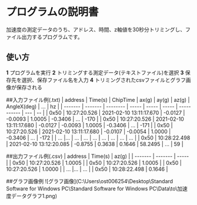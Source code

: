 # プログラムの説明書
 加速度の測定データのうち、アドレス、時間、z軸値を30秒分トリミングし、ファイル出力するプログラムです。
## 使い方 
**1** プログラムを実行
**2** トリミングする測定データ(テキストファイル)を選択
**3** 保存先を選択、保存ファイル名を入力
**4** トリミングされたcsvファイルとグラフ画像が保存される

##入力ファイル例(.txt)
| address | Time(s) | ChipTime | ax(g) | ay(g) | az(g) | AngleX(deg) | ... | hz |
| ------- | ------- | -------- | ----- | ----- | ----- | ----------- | --- | -- |
|  0x50 | 10:27:20.526 | 2021-02-10 13:11:17.670 | -0.0127 | -0.0093 | 1.0005 | -0.3406 | ... | -170 |
|  0x50 | 10:27:20.526 | 2021-02-10 13:11:17.680 | -0.0127 | -0.0093 | 1.0005 | -0.3406 | ... | -171 |
|  0x50 | 10:27:20.526 | 2021-02-10 13:11:17.680 | -0.0107 | -0.0054 | 1.0000 | -0.3406 | ... | -172 |
| ... |... | ... | ... | ... | ... | ... | ... | ... |
|  0x50 | 10:28:22.498 | 2021-02-10 13:12:20.085 | -0.8755 | 0.3638 | 0.1646 | 58.2495 | ... | 59 |

##出力ファイル例(.csv)
| address | Time(s) | az(g) |
| ------- | ------- | ----- |
|  0x50 | 10:27:20.526 | 1.0005 |
|  0x50 | 10:27:20.526 | 1.0005 |
|  0x50 | 10:27:20.526 | 1.0000 |
| ... |... | ... |
|  0x50 | 10:28:22.498 | 0.1646 |

##グラフ画像例
![グラフ画像](C:\Users\ost006254\Desktop\Standard Software for Windows PC\Standard Software for Windows PC\Data\to\加速度データグラフ1.png)

